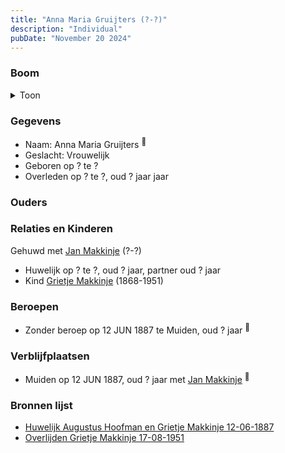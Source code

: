 ```yaml
---
title: "Anna Maria Gruijters (?-?)"
description: "Individual"
pubDate: "November 20 2024"
---
```


### Boom
<details><summary>Toon</summary>

![test](https://www.plantuml.com/plantuml/svg/hP9DQy9048Rl-oi6FVGa9ARQLCIlOgG5GKhRgsooKrspsPMT3H8a_xrR3Ihqq1vwMsRcdUUTcPsGuzQLXMAKIxtdbXUGyYpVM5DgyMIKiU0ir-HJg1tRIe6GIPifFB-nsBiA2YnIj7GEaKEBnbLxP3TTCyM9uCW0O6QiGFksbLckaMWuBBZKen54h6Ri3bOd535sbhIcMdDOSYivB6mfTxuzjO0JF0T16D_3HTzEPlDe7dd8yLEY4ZKC1obFgtLgd5Cu6C4OnZSvoakbrboBTMODKMgycwQelj1VkFRmtC-nmoir0cZFewINpFw7ri26WmCA8VNcEt6Y9K4GzBlGLdApTHKgPGwUU14ih4ItmnyEWo26F-oZsuVfwXN2k1_3ilJ7qxyR3XzW-hw0yB4NmWSgyfgQDQVeT1h3hDdIDT0CqcdSCJP1BVp7-m80)
</details>

### Gegevens
- Naam: Anna Maria Gruijters <sup><a href="../s00006/" style="text-decoration:none" title="Huwelijk Augustus Hoofman en Grietje Makkinje 12-06-1887">:link:</a></sup>
- Geslacht: Vrouwelijk
- Geboren op ? te ? 
- Overleden op ? te ?, oud ? jaar jaar 

### Ouders

### Relaties en Kinderen

Gehuwd met [Jan Makkinje](../i00183/) (?-?) 
- Huwelijk op ? te ?, oud ? jaar, partner oud ? jaar 
- Kind [Grietje Makkinje](../i00008/) (1868-1951)

### Beroepen
- Zonder beroep op 12 JUN 1887 te Muiden, oud ? jaar <sup><a href="../s00006/" style="text-decoration:none" title="Huwelijk Augustus Hoofman en Grietje Makkinje 12-06-1887">:link:</a></sup>

### Verblijfplaatsen
- Muiden  op 12 JUN 1887, oud ? jaar met [Jan Makkinje](../i00183/) <sup><a href="../s00006/" style="text-decoration:none" title="Huwelijk Augustus Hoofman en Grietje Makkinje 12-06-1887">:link:</a></sup>

### Bronnen lijst
- [Huwelijk Augustus Hoofman en Grietje Makkinje 12-06-1887](../s00006/)
- [Overlijden Grietje Makkinje 17-08-1951](../s00014/)